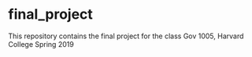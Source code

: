 # final_project
This repository contains the final project for the class Gov 1005, Harvard College Spring 2019
